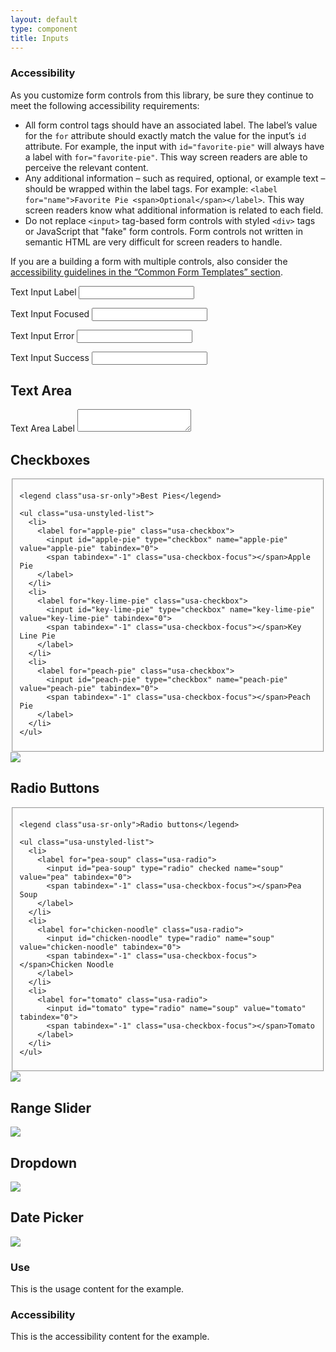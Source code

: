 ```yaml
---
layout: default
type: component
title: Inputs
---
```


<h3>Accessibility</h3>

<p>As you customize form controls from this library, be sure they continue to meet the following accessibility requirements:</p>

<ul>
  <li>All  form control tags  should have an associated label. The label’s value for the <code>for</code> attribute should exactly match the value for the input’s <code>id</code> attribute. For example, the input with <code>id="favorite-pie"</code> will always have a label with <code>for="favorite-pie"</code>. This way screen readers are able to perceive the relevant content.</li>
  <li>Any additional information – such as required, optional, or example text – should be wrapped within the label tags. For example: <code>&lt;label for="name"&gt;Favorite Pie &lt;span&gt;Optional&lt;/span&gt;&lt;/label&gt;</code>. This way screen readers know what additional information is related to each field.</li>
  <li>Do not replace <code>&lt;input&gt;</code> tag-based form controls with styled <code>&lt;div&gt;</code> tags or JavaScript that "fake" form controls. Form controls not written in semantic HTML are very difficult for screen readers to handle.</li>
</ul>

<p>If you are a building a form with multiple controls, also consider the <a href="{{ site.baseurl }}/components/#forms-blocks">accessibility guidelines in the “Common Form Templates” section</a>.</p>

<div class="preview">

  <label for="input-type-text">Text Input Label</label>
  <input type="text" name="input-type-text">

  <label for="input-focus">Text Input Focused</label>
  <input class="usa-input-focus" type="text" name="input-focus">

  <label for="input-error">Text Input Error</label>
  <input class="usa-input-error" type="text" name="input-error">

  <label for="input-success">Text Input Success</label>
  <input class="usa-input-success" type="text" name="input-success">

  <h2>Text Area</h2>
  <label for="input-type-textarea">Text Area Label</label>
  <textarea name="input-type-textarea"></textarea>

</div>

<h2>Checkboxes</h2>

<div class="preview">
  <!-- Add HTML markup for example here -->

  <fieldset class="usa-fieldset-inputs">

    <legend class"usa-sr-only">Best Pies</legend>

    <ul class="usa-unstyled-list">
      <li>
        <label for="apple-pie" class="usa-checkbox">
          <input id="apple-pie" type="checkbox" name="apple-pie" value="apple-pie" tabindex="0">
          <span tabindex="-1" class="usa-checkbox-focus"></span>Apple Pie
        </label>
      </li>
      <li>
        <label for="key-lime-pie" class="usa-checkbox">
          <input id="key-lime-pie" type="checkbox" name="key-lime-pie" value="key-lime-pie" tabindex="0">
          <span tabindex="-1" class="usa-checkbox-focus"></span>Key Line Pie
        </label>
      </li>
      <li>
        <label for="peach-pie" class="usa-checkbox">
          <input id="peach-pie" type="checkbox" name="peach-pie" value="peach-pie" tabindex="0">
          <span tabindex="-1" class="usa-checkbox-focus"></span>Peach Pie
        </label>
      </li>
    </ul>

  </fieldset>

  <img src="{{ site.baseurl }}/assets/img/static/Checkboxes_UI_v1.png">
</div>

<h2>Radio Buttons</h2>

<div class="preview">
  <!-- Add HTML markup for example here -->

  <fieldset class="usa-fieldset-inputs">

    <legend class"usa-sr-only">Radio buttons</legend>

    <ul class="usa-unstyled-list">
      <li>
        <label for="pea-soup" class="usa-radio">
          <input id="pea-soup" type="radio" checked name="soup" value="pea" tabindex="0">
          <span tabindex="-1" class="usa-checkbox-focus"></span>Pea Soup
        </label>
      </li>
      <li>
        <label for="chicken-noodle" class="usa-radio">
          <input id="chicken-noodle" type="radio" name="soup" value="chicken-noodle" tabindex="0">
          <span tabindex="-1" class="usa-checkbox-focus"></span>Chicken Noodle
        </label>
      </li>
      <li>
        <label for="tomato" class="usa-radio">
          <input id="tomato" type="radio" name="soup" value="tomato" tabindex="0">
          <span tabindex="-1" class="usa-checkbox-focus"></span>Tomato
        </label>
      </li>
    </ul>

  </fieldset>

  <img src="{{ site.baseurl }}/assets/img/static/Radio_Buttons_UI_v1.png">
</div>

<h2>Range Slider</h2>

<div class="preview">
  <!-- Add HTML markup for example here -->
  <img src="{{ site.baseurl }}/assets/img/static/Range_Slider_UI_v1.png">
</div>

<h2>Dropdown</h2>

<div class="preview">
  <!-- Add HTML markup for example here -->
  <img src="{{ site.baseurl }}/assets/img/static/Dropdown_UI_v1.png">
</div>

<h2>Date Picker</h2>

<div class="preview">
  <!-- Add HTML markup for example here -->
  <img src="{{ site.baseurl }}/assets/img/static/Date_Picker_UI_v1.png">
</div>

<div class="usa-grid-box">
  <div class="usa-width-one-half">
    <h3>Use</h3>
    <p>This is the usage content for the example.</p>
  </div>
  <div class="usa-width-one-half">
    <h3>Accessibility</h3>
    <p>This is the accessibility content for the example.</p>
  </div>  
</div>
